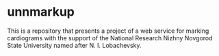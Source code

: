 # unnmarkup

This is a repository that presents a project of a web service for marking cardiograms with the support of the National Research Nizhny Novgorod State University named after N. I. Lobachevsky.
